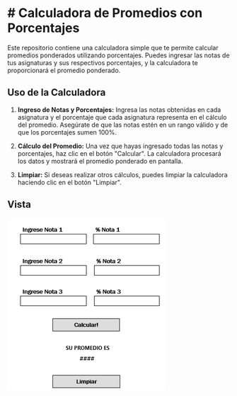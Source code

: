 # # Calculadora de Promedios con Porcentajes

Este repositorio contiene una calculadora simple que te permite calcular promedios ponderados utilizando porcentajes. Puedes ingresar las notas de tus asignaturas y sus respectivos porcentajes, y la calculadora te proporcionará el promedio ponderado.

## Uso de la Calculadora

1. **Ingreso de Notas y Porcentajes:** Ingresa las notas obtenidas en cada asignatura y el porcentaje que cada asignatura representa en el cálculo del promedio. Asegúrate de que las notas estén en un rango válido y de que los porcentajes sumen 100%.

2. **Cálculo del Promedio:** Una vez que hayas ingresado todas las notas y porcentajes, haz clic en el botón "Calcular". La calculadora procesará los datos y mostrará el promedio ponderado en pantalla.

3. **Limpiar:** Si deseas realizar otros cálculos, puedes limpiar la calculadora haciendo clic en el botón "Limpiar".

## Vista
![VISTA](https://github.com/ClaudioVergara2/CalculadoraPromedio/blob/main/ImagenPrototipo.jpg)
